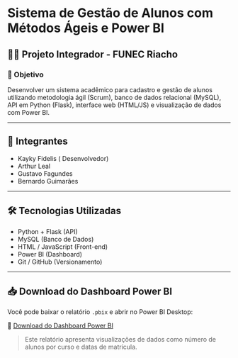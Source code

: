 # Sistema de Gestão de Alunos com Métodos Ágeis e Power BI

## 👨‍🏫 Projeto Integrador - FUNEC Riacho

### 📌 Objetivo
Desenvolver um sistema acadêmico para cadastro e gestão de alunos utilizando metodologia ágil (Scrum), banco de dados relacional (MySQL), API em Python (Flask), interface web (HTML/JS) e visualização de dados com Power BI.

---

## 👥 Integrantes
- Kayky Fidelis ( Desenvolvedor) 
- Arthur Leal
- Gustavo Fagundes 
- Bernardo Guimarães 

---

## 🛠️ Tecnologias Utilizadas
- Python + Flask (API)
- MySQL (Banco de Dados)
- HTML / JavaScript (Front-end)
- Power BI (Dashboard)
- Git / GitHub (Versionamento)


---
## 📥 Download do Dashboard Power BI

Você pode baixar o relatório `.pbix` e abrir no Power BI Desktop:

🔗 [Download do Dashboard Power BI](./dashboard_final.pbix)

> Este relatório apresenta visualizações de dados como número de alunos por curso e datas de matrícula.
